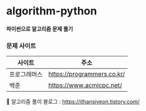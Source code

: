 # algorithm-python
#### 파이썬으로 알고리즘 문제 풀기
### 문제 사이트 
|사이트|주소|
|------|---|
|프로그래머스|https://programmers.co.kr/|
|백준|https://www.acmicpc.net/|

:blue_heart: 알고리즘 풀이 블로그 : https://ithansiyeon.tistory.com/
